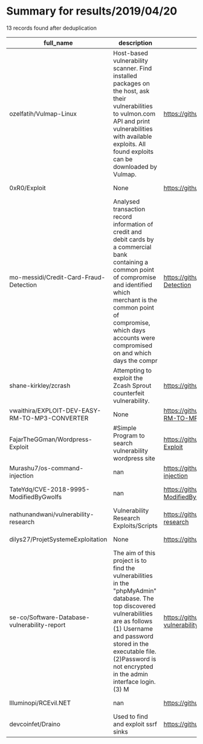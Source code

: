 
# Summary for results/2019/04/20
    
13 records found after deduplication

| full_name | description | html_url | matched_list | matched_count | pushed_at | size | stargazers_count | language | forks_count | vul_ids |
|------------------------------------------------|------------------------------------------------------------------------------------------------------------------------------------------------------------------------------------------------------------------------------------------------------------------|-------------------------------------------------------------------|-----------------------|-----------------|---------------------------|--------|--------------------|------------------|---------------|-------------------|
| ozelfatih/Vulmap-Linux | Host-based vulnerability scanner. Find installed packages on the host, ask their vulnerabilities to vulmon.com API and print vulnerabilities with available exploits. All found exploits can be downloaded by Vulmap. | https://github.com/ozelfatih/Vulmap-Linux | ['exploit'] | 1 | 2019-04-20 13:14:46+00:00 | 345 | 12 | Python | 6 | [] |
| 0xR0/Exploit | None | https://github.com/0xR0/Exploit | ['exploit'] | 1 | 2019-04-20 21:20:16+00:00 | 16401 | 4 | Python | 3 | [] |
| mo-messidi/Credit-Card-Fraud-Detection | Analysed transaction record information of credit and debit cards by a commercial bank containing a common point of compromise and identified which merchant is the common point of compromise, which days accounts were compromised on and which days the compr | https://github.com/mo-messidi/Credit-Card-Fraud-Detection | ['exploit'] | 1 | 2019-04-20 19:01:25+00:00 | 515 | 0 | Jupyter Notebook | 0 | [] |
| shane-kirkley/zcrash | Attempting to exploit the Zcash Sprout counterfeit vulnerability. | https://github.com/shane-kirkley/zcrash | ['exploit'] | 1 | 2019-04-20 20:36:00+00:00 | 5787 | 0 | C++ | 0 | [] |
| vwaithira/EXPLOIT-DEV-EASY-RM-TO-MP3-CONVERTER | None | https://github.com/vwaithira/EXPLOIT-DEV-EASY-RM-TO-MP3-CONVERTER | ['exploit'] | 1 | 2019-04-20 18:48:32+00:00 | 2 | 0 | Python | 0 | [] |
| FajarTheGGman/Wordpress-Exploit | #Simple Program to search vulnerability wordpress site | https://github.com/FajarTheGGman/Wordpress-Exploit | ['exploit'] | 1 | 2019-04-20 02:32:26+00:00 | 518 | 1 | Go | 1 | [] |
| Murashu7/os-command-injection | nan | https://github.com/Murashu7/os-command-injection | ['command injection'] | 1 | 2019-04-20 03:51:56+00:00 | 0 | 0 | JavaScript | 0 | [] |
| TateYdq/CVE-2018-9995-ModifiedByGwolfs | nan | https://github.com/TateYdq/CVE-2018-9995-ModifiedByGwolfs | ['cve-2'] | 1 | 2019-04-20 08:29:03+00:00 | 18 | 0 | Python | 0 | ['CVE-2018-9995'] |
| nathunandwani/vulnerability-research | Vulnerability Research Exploits/Scripts | https://github.com/nathunandwani/vulnerability-research | ['exploit'] | 1 | 2019-04-20 17:00:11+00:00 | 2 | 1 | Python | 0 | [] |
| dilys27/ProjetSystemeExploitation | None | https://github.com/dilys27/ProjetSystemeExploitation | ['exploit'] | 1 | 2019-04-20 13:53:08+00:00 | 24 | 0 | C | 0 | [] |
| se-co/Software-Database-vulnerability-report | The aim of this project is to find the vulnerabilities in the "phpMyAdmin" database. The top discovered vulnerabilities are as follows (1) Username and password stored in the executable file. (2)Password is not encrypted in the admin interface login. (3) M | https://github.com/se-co/Software-Database-vulnerability-report | ['exploit'] | 1 | 2019-04-20 14:30:36+00:00 | 431 | 0 | | 0 | [] |
| Illuminopi/RCEvil.NET | nan | https://github.com/Illuminopi/RCEvil.NET | ['rce'] | 1 | 2019-04-20 18:01:45+00:00 | 16 | 197 | C# | 49 | [] |
| devcoinfet/Draino | Used to find and exploit ssrf sinks | https://github.com/devcoinfet/Draino | ['exploit'] | 1 | 2019-04-20 23:27:17+00:00 | 8 | 0 | Python | 0 | [] |
